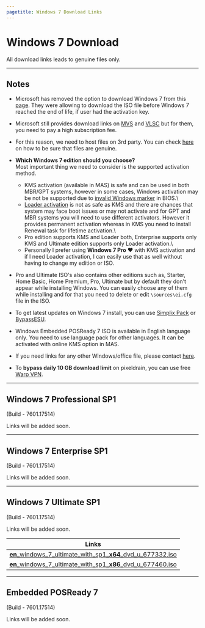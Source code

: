 ```yaml
---
pagetitle: Windows 7 Download Links
---
```


# Windows 7 Download

All download links leads to genuine files only.

------------------------------------------------------------------------

## Notes

-   Microsoft has removed the option to download Windows 7 from this [page](https://www.microsoft.com/en-in/software-download). They were allowing to download the ISO file before Windows 7 reached the end of life, if user had the activation key.

-   Microsoft still provides download links on [MVS](https://visualstudio.microsoft.com/subscriptions/) and [VLSC](https://www.microsoft.com/licensing/ServiceCenter/default.aspx) but for them, you need to pay a high subscription fee.

-   For this reason, we need to host files on 3rd party. You can check [here](genuine-installation-media.html#How_to_verify_genuinity_of_files) on how to be sure that files are genuine.

-   **Which Windows 7 edition should you choose?**\
    Most important thing we need to consider is the supported activation method.

    -   KMS activation (available in MAS) is safe and can be used in both MBR/GPT systems, however in some cases, Windows activation may be not be supported due to [invalid Windows marker](https://learn.microsoft.com/en-us/previous-versions/tn-archive/ff793426(v=technet.10)?redirectedfrom=MSDN#activation-of-windows-oem-computers) in BIOS.\
    -   [Loader activation](unsupported_products_activation.html#Windows_7) is not as safe as KMS and there are chances that system may face boot issues or may not activate and for GPT and MBR systems you will need to use different activators. However it provides permanent activation whereas in KMS you need to install Renewal task for lifetime activation.\
    -   Pro edition supports KMS and Loader both, Enterprise supports only KMS and Ultimate edition supports only Loader activation.\
    -   Personally I prefer using **Windows 7 Pro** ❤️ with KMS activation and if I need Loader activation, I can easily use that as well without having to change my edition or ISO.

-   Pro and Ultimate ISO's also contains other editions such as, Starter, Home Basic, Home Premium, Pro, Ultimate but by default they don't appear while installing Windows. You can easily choose any of them while installing and for that you need to delete or edit `\sources\ei.cfg` file in the ISO.

-   To get latest updates on Windows 7 install, you can use [Simplix Pack](https://blog-simplix-info.translate.goog/updatepack7r2/?_x_tr_sl=ru&_x_tr_tl=en&_x_tr_hl=nl&_x_tr_pto=sc) or [BypassESU](https://forums.mydigitallife.net/threads/bypass-windows-7-extended-security-updates-eligibility.80606/).

-   Windows Embedded POSReady 7 ISO is available in English language only. You need to use language pack for other languages. It can be activated with online KMS option in MAS.

-   If you need links for any other Windows/office file, please contact [here](https://discord.gg/gjJEfq7ux8).

-   To **bypass daily 10 GB download limit** on pixeldrain, you can use free [Warp VPN](https://1.1.1.1/).

------------------------------------------------------------------------

## Windows 7 Professional SP1

(Build - 7601.17514)

Links will be added soon.

------------------------------------------------------------------------

## Windows 7 Enterprise SP1

(Build - 7601.17514)

Links will be added soon.

------------------------------------------------------------------------

## Windows 7 Ultimate SP1

(Build - 7601.17514)

Links will be added soon.

| Links                                                                                                                                              |
|-----------------------------------------------------|
| [**en**\_windows_7_ultimate_with_sp1\_**x64**\_dvd_u_677332.iso](https://iso.massgrave.dev/pd/en_windows_7_ultimate_with_sp1_x64_dvd_u_677332.iso) |
| [**en**\_windows_7_ultimate_with_sp1\_**x86**\_dvd_u_677460.iso](https://iso.massgrave.dev/pd/en_windows_7_ultimate_with_sp1_x86_dvd_u_677460.iso) |

------------------------------------------------------------------------

## Embedded POSReady 7

(Build - 7601.17514)

Links will be added soon.
